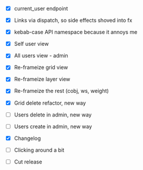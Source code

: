 - [x] current\_user endpoint
- [x] Links via dispatch, so side effects shoved into fx
- [x] kebab-case API namespace because it annoys me

- [x] Self user view
- [x] All users view - admin
- [x] Re-frameize grid view
- [x] Re-frameize layer view
- [x] Re-frameize the rest (cobj, ws, weight)

- [x] Grid delete refactor, new way
- [ ] Users delete in admin, new way
- [ ] Users create in admin, new way

- [x] Changelog
- [ ] Clicking around a bit
- [ ] Cut release
